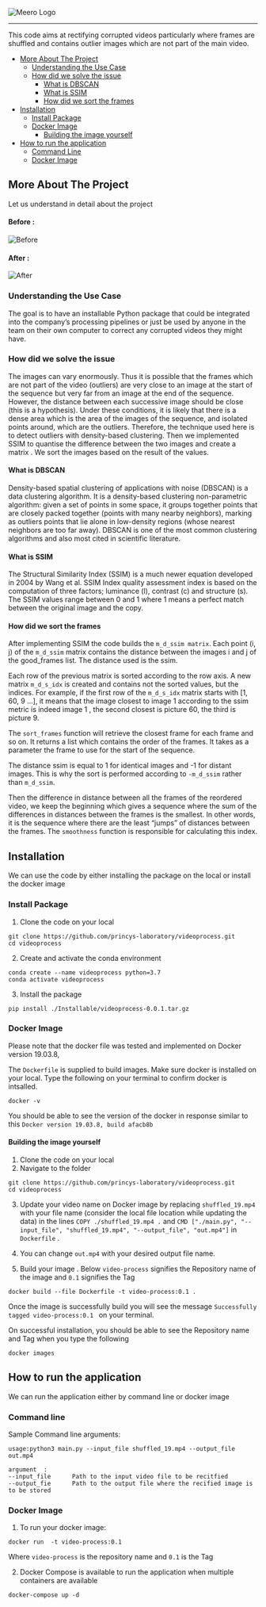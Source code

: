 ![Meero Logo](https://github.com/princys-laboratory/videoprocess/blob/main/meero.gif)

--------------------------------------------------------------------------------------------------

This code aims at rectifying corrupted videos particularly where frames are shuffled and contains outlier images which 
are not part of the main video.

<!-- toc -->

- [More About The Project](#more-about-the-project)
  - [Understanding the Use Case](#understanding-the-use-case)
  - [How did we solve the issue](#how-did-we-solve-the-issue)
     - [What is DBSCAN](#what-is-DBSCAN)
     - [What is SSIM](#what-is-ssim)
     - [How did we sort the frames](#how-did-we-sort-the-frames)
- [Installation](#installation)
  - [Install Package](#install-package)
  - [Docker Image](#docker-image)
    - [Building the image yourself](#building-the-image-yourself)
- [How to run the application](#how-to-run-the-application)
  - [Command Line](#command-line)
  - [Docker Image](#docker-image)
<!-- tocstop -->

## More About The Project
Let us understand in detail about the project
#### Before : 
![Before](https://github.com/princys-laboratory/videoprocess/blob/main/Input_file.gif)

#### After : 
![After](https://github.com/princys-laboratory/videoprocess/blob/main/Output_file.gif)

### Understanding the Use Case
The goal is to have an installable Python package that could be integrated into the company’s  processing pipelines
or just be used by anyone in the team on their own computer to correct any corrupted videos they might have.

### How did we solve the issue
The images can vary enormously. Thus it is possible that the frames which are not part of the video (outliers) are very
close to an image at the start of the sequence but very far from an image at the end of the sequence. 
However, the distance between each successive image should be close (this is a hypothesis). Under these conditions,
it is likely that there is a dense area which is the area of the images of the sequence, and isolated points around,
which are the outliers. Therefore, the technique used here is to detect outliers with density-based clustering.
Then we implemented SSIM to quantise the difference between the two images and create a matrix . We sort the images based 
on the result of the values.

#### What is DBSCAN
Density-based spatial clustering of applications with noise (DBSCAN) is a data clustering algorithm.
It is a density-based clustering non-parametric algorithm: given a set of points in some space, it groups together 
points that are closely packed together (points with many nearby neighbors), marking as outliers points that lie alone 
in low-density regions (whose nearest neighbors are too far away). DBSCAN is one of the most common clustering 
algorithms and also most cited in scientific literature.

#### What is SSIM
The Structural Similarity Index (SSIM) is a much newer equation developed in 2004 by Wang et al. SSIM Index quality 
assessment index is based on the computation of three factors; luminance (l), contrast (c) and structure (s). 
The SSIM values range between 0 and 1 where 1 means a perfect match between the original image and the copy.

#### How did we sort the frames
After implementing SSIM the code builds the `m_d_ssim matrix`. Each point (i, j) of the `m_d_ssim` matrix contains the 
distance between the images i and j of the good_frames list. The distance used is the ssim.

Each row of the previous matrix is sorted according to the row axis. A new matrix `m_d_s_idx` is created and contains not
the sorted values, but the indices. For example, if the first row of the `m_d_s_idx` matrix starts with [1, 60, 9 ...], 
it means that the image closest to image 1 according to the ssim metric is indeed image 1 , the second closest is
picture 60, the third is picture 9.

The `sort_frames` function will retrieve the closest frame for each frame and so on. It returns a list which contains the
order of the frames. It takes as a parameter the frame to use for the start of the sequence.

The distance ssim is equal to 1 for identical images and -1 for distant images. This is why the sort is performed 
according to `-m_d_ssim` rather than `m_d_ssim`.

Then the difference in distance between all the frames of the reordered video, we keep the beginning which gives a 
sequence where the sum of the differences in distances between the frames is the smallest. In other words, it is the 
sequence where there are the least “jumps” of distances between the frames. The `smoothness` function is responsible 
for calculating this index.

## Installation
We can use the code by either installing the package on the local or install the docker image 

### Install Package
1. Clone the code on your local
```
git clone https://github.com/princys-laboratory/videoprocess.git
cd videoprocess
```
2. Create and activate the conda environment
```
conda create --name videoprocess python=3.7
conda activate videoprocess
```
3. Install the package
```
pip install ./Installable/videoprocess-0.0.1.tar.gz
```

### Docker Image
Please note that the docker file was tested and implemented on Docker version 19.03.8,

The `Dockerfile` is supplied to build images. Make sure docker is installed on your local.
Type the following on your terminal to confirm docker is intsalled.
```
docker -v
```

You should be able to see the version of the docker in response similar to this `Docker version 19.03.8, build afacb8b`

#### Building the image yourself
1. Clone the code on your local
2. Navigate to the folder

```
git clone https://github.com/princys-laboratory/videoprocess.git
cd videoprocess
```
3. Update your video name on Docker image by replacing `shuffled_19.mp4` with your file name (consider the local file 
   location while updating the data) in the lines
   `COPY ./shuffled_19.mp4 .`  and `CMD ["./main.py", "--input_file", "shuffled_19.mp4", "--output_file", "out.mp4"]` in `Dockerfile` .

4. You can change `out.mp4` with your desired output file name.   

5. Build your image . Below `video-process` signifies the Repository name of the image and `0.1` signifies the Tag
```
docker build --file Dockerfile -t video-process:0.1 .
```

Once the image is successfully build you will see the message `Successfully tagged video-process:0.1
` on your terminal.

On successful installation, you should be able to see the Repository name and Tag when you type the following 
```
docker images
```


## How to run the application
We can run the application either by command line or docker image
### Command line 
Sample Command line arguments: 

```
usage:python3 main.py --input_file shuffled_19.mp4 --output_file out.mp4

argument  : 
--input_file      Path to the input video file to be recitfied
--output_fie      Path to the output file where the recified image is to be stored
```

### Docker Image

1. To run your docker image: 

```
docker run  -t video-process:0.1
```

Where `video-process` is the repository name and `0.1` is the Tag

2. Docker Compose is available to run the application when multiple containers are available

```
docker-compose up -d
```